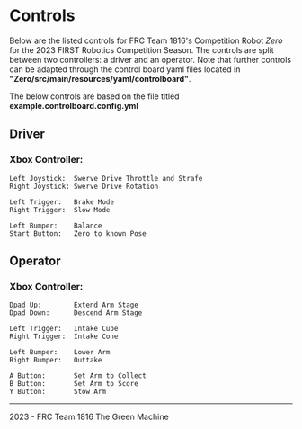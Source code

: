 # Controls
Below are the listed controls for FRC Team 1816's Competition Robot *Zero* for the 2023 FIRST Robotics Competition Season.
The controls are split between two controllers: a driver and an operator. 
Note that further controls can be adapted through the control board yaml files located in **"Zero/src/main/resources/yaml/controlboard"**.

The below controls are based on the file titled **example.controlboard.config.yml**

## Driver
### Xbox Controller:
    Left Joystick:  Swerve Drive Throttle and Strafe
    Right Joystick: Swerve Drive Rotation

    Left Trigger:   Brake Mode
    Right Trigger:  Slow Mode

    Left Bumper:    Balance
    Start Button:   Zero to known Pose
## Operator
### Xbox Controller:
    Dpad Up:        Extend Arm Stage
    Dpad Down:      Descend Arm Stage

    Left Trigger:   Intake Cube
    Right Trigger:  Intake Cone

    Left Bumper:    Lower Arm
    Right Bumper:   Outtake

    A Button:       Set Arm to Collect
    B Button:       Set Arm to Score
    Y Button:       Stow Arm
<!-- ### Button Board: -->

---
2023 - FRC Team 1816 The Green Machine